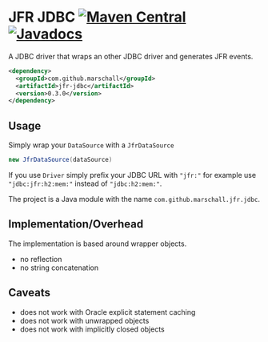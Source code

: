 JFR JDBC [![Maven Central](https://maven-badges.herokuapp.com/maven-central/com.github.marschall/jfr-jdbc/badge.svg)](https://maven-badges.herokuapp.com/maven-central/com.github.marschall/jfr-jdbc) [![Javadocs](https://www.javadoc.io/badge/com.github.marschall/jfr-jdbc.svg)](https://www.javadoc.io/doc/com.github.marschall/jfr-jdbc)
========

A JDBC driver that wraps an other JDBC driver and generates JFR events.

```xml
<dependency>
  <groupId>com.github.marschall</groupId>
  <artifactId>jfr-jdbc</artifactId>
  <version>0.3.0</version>
</dependency>
```

Usage
-----

Simply wrap your `DataSource` with a `JfrDataSource`

```java
new JfrDataSource(dataSource)
```

If you use `Driver` simply prefix your JDBC URL with `"jfr:"` for example use `"jdbc:jfr:h2:mem:"` instead of `"jdbc:h2:mem:"`.

The project is a Java module with the name `com.github.marschall.jfr.jdbc`.

Implementation/Overhead
-----------------------

The implementation is based around wrapper objects.

* no reflection
* no string concatenation

Caveats
-------

- does not work with Oracle explicit statement caching
- does not work with unwrapped objects
- does not work with implicitly closed objects
